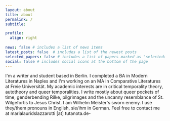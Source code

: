 ```yaml
---
layout: about
title: about
permalink: /
subtitle: 

profile:
  align: right
  
news: false # includes a list of news items
latest_posts: false  # includes a list of the newest posts
selected_papers: false # includes a list of papers marked as "selected={true}"
social: false # includes social icons at the bottom of the page
---
```

I'm a writer and student based in Berlin. I completed a BA in Modern Literatures in Naples and I'm working on an MA in Comparative Literatures at Freie Universität. My academic interests are in critical temporality theory, autotheory and queer temporalities. I write mostly about queer pockets of time, genderbending Rilke, pilgrimages and the uncanny resemblance of St. Wilgefortis to Jesus Christ. I am Wilhelm Meister's sworn enemy. I use they/them pronouns in English, sie/ihm in German. Feel free to contact me at marialauridslazzarotti [at] tutanota.de-
